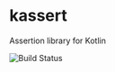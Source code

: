 # kassert
 Assertion library for Kotlin

![Build Status](https://github.com/cerrorism/kassert/actions/workflows/build-main.yml/badge.svg)